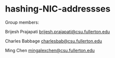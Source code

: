 # hashing-NIC-addressses

Group members:

Brijesh Prajapati brijesh.prajapati@csu.fullerton.edu

Charles Babbage charlesbab@csu.fullerton.edu

Ming Chen mingalexchen@csu.fullerton.edu
